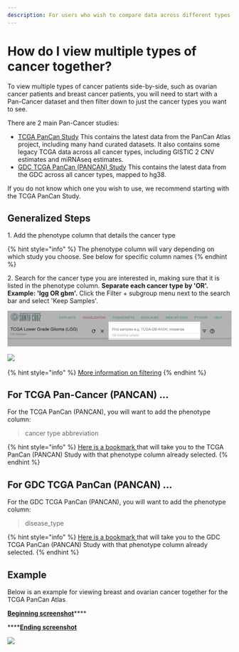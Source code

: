 ```yaml
---
description: For users who wish to compare data across different types of cancer
---
```


# How do I view multiple types of cancer together?

To view multiple types of cancer patients side-by-side, such as ovarian cancer patients and breast cancer patients, you will need to start with a Pan-Cancer dataset and then filter down to just the cancer types you want to see.&#x20;

There are 2 main Pan-Cancer studies:

* [TCGA PanCan Study](https://xenabrowser.net/datapages/?cohort=TCGA%20Pan-Cancer%20\(PANCAN\)) This contains the latest data from the PanCan Atlas project, including many hand curated datasets. It also contains some legacy TCGA data across all cancer types, including GISTIC 2 CNV estimates and miRNAseq estimates.
* [GDC TCGA PanCan (PANCAN) Study](https://xenabrowser.net/datapages/?cohort=GDC%20Pan-Cancer%20\(PANCAN\)) This contains the latest data from the GDC across all cancer types, mapped to hg38.

If you do not know which one you wish to use, we recommend starting with the TCGA PanCan Study.

## Generalized Steps

1\. Add the phenotype column that details the cancer type

{% hint style="info" %}
The phenotype column will vary depending on which study you choose. See below for specific column names
{% endhint %}

2\. Search for the cancer type you are interested in, making sure that it is listed in the phenotype column. **Separate each cancer type by 'OR'. Example: 'lgg OR gbm'.** Click the Filter + subgroup menu next to the search bar and select 'Keep Samples'.

![](<../.gitbook/assets/highlightlocation (2) (2) (2) (2) (2) (2) (2) (2) (2).png>)

![](../.gitbook/assets/highlightmenulocation.png)

{% hint style="info" %}
[More information on filtering](../overview-of-features/filter-and-subgrouping/)
{% endhint %}

## For TCGA Pan-Cancer (PANCAN) ...&#x20;

For the TCGA PanCan (PANCAN), you will want to add the phenotype column:

> cancer type abbreviation

{% hint style="info" %}
[Here is a bookmark ](https://xenabrowser.net/heatmap/?bookmark=d34a38000eca5f2bfcf936d5e06066dc)that will take you to the TCGA PanCan (PANCAN) Study with that phenotype column already selected.
{% endhint %}

## For GDC TCGA PanCan (PANCAN) ...

For the GDC TCGA PanCan (PANCAN), you will want to add the phenotype column:

> disease\_type

{% hint style="info" %}
[Here is a bookmark ](https://xenabrowser.net/heatmap/?bookmark=647fda97e21e3626d17788770855bd3c)that will take you to the GDC TCGA PanCan (PANCAN) Study with that phenotype column already selected.
{% endhint %}

## Example

Below is an example for viewing breast and ovarian cancer together for the TCGA PanCan Atlas

[**Beginning screenshot**](https://xenabrowser.net/heatmap/?bookmark=94d91442ccbf3ad7302857db86e8a3cf)****

****[**Ending screenshot**](https://xenabrowser.net/heatmap/?bookmark=beeee48590a9183ac2944063ba4c1774)

![](../.gitbook/assets/filterdown.gif)
